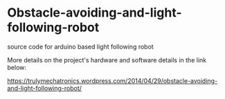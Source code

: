 # Obstacle-avoiding-and-light-following-robot
source code for arduino based light following robot

More details on the project's hardware and software details in the link below:

https://trulymechatronics.wordpress.com/2014/04/29/obstacle-avoiding-and-light-following-robot/
